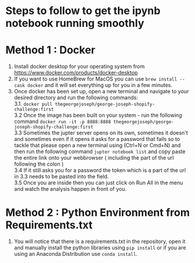 # Steps to follow to get the ipynb notebook running smoothly

# Method 1 : Docker

1. Install docker desktop for your operating system from https://www.docker.com/products/docker-desktop
2. If you want to use HomeBrew for MacOS you can use `brew install --cask docker` and it will set everything up for you in a few minutes.
3. Once docker has been set up, open a new terminal and navigate to your desired directory and run the following commands:  
   3.1. `docker pull thegeorgejoseph/george-joseph-shopify-challenge:first`  
   3.2 Once the image has been built on your system - run the following command `docker run -it -p 8888:8888 thegeorgejoseph/george-joseph-shopify-challenge:first`  
   3.3 Sometimes the jupter server opens on its own, sometimes it doesn't and sometimes even if it opens it asks for a password that fails so to tackle that please open a new terminal using (Ctrl+N or Cmd+N) and then run the following command `jupter notebook list` and copy paste the entire link onto your webbrowser ( including the part of the url following the colon )  
   3.4 If it still asks you for a password the token which is a part of the url in 3.3 needs to be pasted into the field.  
   3.5 Once you are inside then you can just click on Run All in the menu and watch the analysis happen in front of you.

# Method 2 : Python Environment from Requirements.txt

1. You will notice that there is a requirements.txt in the repository, open it and manually install the python libraries using `pip install` or if you are using an Anaconda Distribution use `conda install`.

